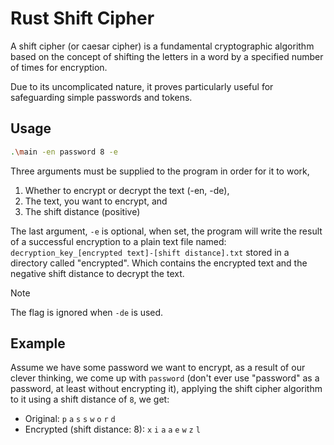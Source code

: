 # Rust Shift Cipher
A shift cipher (or caesar cipher) is a fundamental cryptographic algorithm based on the concept of shifting the letters in a word by a specified number of times for encryption.  

Due to its uncomplicated nature, it proves particularly useful for safeguarding simple passwords and tokens.

## Usage
```sh
.\main -en password 8 -e
```

Three arguments must be supplied to the program in order for it to work,
1. Whether to encrypt or decrypt the text (-en, -de),
2. The text, you want to encrypt, and
3. The shift distance (positive)

The last argument, `-e` is optional, when set, the program will write the result of a successful encryption to a plain text file named: `decryption_key_[encrypted text]-[shift distance].txt` stored in a directory called "encrypted". Which contains the encrypted text and the negative shift distance to decrypt the text.

> [!NOTE]
> The flag is ignored when `-de` is used.

## Example
Assume we have some password we want to encrypt, as a result of our clever thinking, we come up with `password` (don't ever use "password" as a password, at least without encrypting it), applying the shift cipher algorithm to it using a shift distance of `8`, we get:
- Original: `p` `a` `s` `s` `w` `o` `r` `d`
- Encrypted (shift distance: 8): `x` `i` `a` `a` `e` `w` `z` `l`
